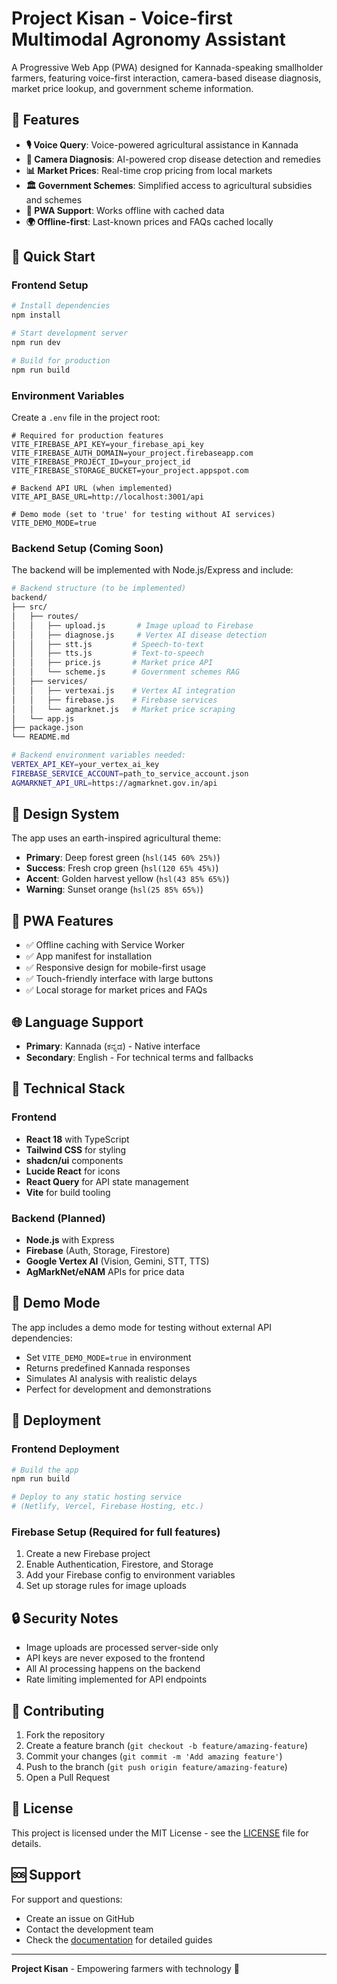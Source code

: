 # Project Kisan - Voice-first Multimodal Agronomy Assistant

A Progressive Web App (PWA) designed for Kannada-speaking smallholder farmers, featuring voice-first interaction, camera-based disease diagnosis, market price lookup, and government scheme information.

## 🌾 Features

- **🎙️ Voice Query**: Voice-powered agricultural assistance in Kannada
- **📸 Camera Diagnosis**: AI-powered crop disease detection and remedies
- **📊 Market Prices**: Real-time crop pricing from local markets
- **🏛️ Government Schemes**: Simplified access to agricultural subsidies and schemes
- **📱 PWA Support**: Works offline with cached data
- **🌍 Offline-first**: Last-known prices and FAQs cached locally

## 🚀 Quick Start

### Frontend Setup

```bash
# Install dependencies
npm install

# Start development server
npm run dev

# Build for production  
npm run build
```

### Environment Variables

Create a `.env` file in the project root:

```env
# Required for production features
VITE_FIREBASE_API_KEY=your_firebase_api_key
VITE_FIREBASE_AUTH_DOMAIN=your_project.firebaseapp.com
VITE_FIREBASE_PROJECT_ID=your_project_id
VITE_FIREBASE_STORAGE_BUCKET=your_project.appspot.com

# Backend API URL (when implemented)
VITE_API_BASE_URL=http://localhost:3001/api

# Demo mode (set to 'true' for testing without AI services)
VITE_DEMO_MODE=true
```

### Backend Setup (Coming Soon)

The backend will be implemented with Node.js/Express and include:

```bash
# Backend structure (to be implemented)
backend/
├── src/
│   ├── routes/
│   │   ├── upload.js       # Image upload to Firebase
│   │   ├── diagnose.js     # Vertex AI disease detection
│   │   ├── stt.js         # Speech-to-text
│   │   ├── tts.js         # Text-to-speech  
│   │   ├── price.js       # Market price API
│   │   └── scheme.js      # Government schemes RAG
│   ├── services/
│   │   ├── vertexai.js    # Vertex AI integration
│   │   ├── firebase.js    # Firebase services
│   │   └── agmarknet.js   # Market price scraping
│   └── app.js
├── package.json
└── README.md

# Backend environment variables needed:
VERTEX_API_KEY=your_vertex_ai_key
FIREBASE_SERVICE_ACCOUNT=path_to_service_account.json
AGMARKNET_API_URL=https://agmarknet.gov.in/api
```

## 🎨 Design System

The app uses an earth-inspired agricultural theme:

- **Primary**: Deep forest green (`hsl(145 60% 25%)`)
- **Success**: Fresh crop green (`hsl(120 65% 45%)`)  
- **Accent**: Golden harvest yellow (`hsl(43 85% 65%)`)
- **Warning**: Sunset orange (`hsl(25 85% 65%)`)

## 📱 PWA Features

- ✅ Offline caching with Service Worker
- ✅ App manifest for installation
- ✅ Responsive design for mobile-first usage
- ✅ Touch-friendly interface with large buttons
- ✅ Local storage for market prices and FAQs

## 🌐 Language Support

- **Primary**: Kannada (ಕನ್ನಡ) - Native interface
- **Secondary**: English - For technical terms and fallbacks

## 🔧 Technical Stack

### Frontend
- **React 18** with TypeScript
- **Tailwind CSS** for styling  
- **shadcn/ui** components
- **Lucide React** for icons
- **React Query** for API state management
- **Vite** for build tooling

### Backend (Planned)
- **Node.js** with Express
- **Firebase** (Auth, Storage, Firestore)
- **Google Vertex AI** (Vision, Gemini, STT, TTS)
- **AgMarkNet/eNAM** APIs for price data

## 🎯 Demo Mode

The app includes a demo mode for testing without external API dependencies:

- Set `VITE_DEMO_MODE=true` in environment
- Returns predefined Kannada responses
- Simulates AI analysis with realistic delays
- Perfect for development and demonstrations

## 🚀 Deployment

### Frontend Deployment
```bash
# Build the app
npm run build

# Deploy to any static hosting service
# (Netlify, Vercel, Firebase Hosting, etc.)
```

### Firebase Setup (Required for full features)
1. Create a new Firebase project
2. Enable Authentication, Firestore, and Storage
3. Add your Firebase config to environment variables
4. Set up storage rules for image uploads

## 🔒 Security Notes

- Image uploads are processed server-side only
- API keys are never exposed to the frontend
- All AI processing happens on the backend
- Rate limiting implemented for API endpoints

## 🤝 Contributing

1. Fork the repository
2. Create a feature branch (`git checkout -b feature/amazing-feature`)
3. Commit your changes (`git commit -m 'Add amazing feature'`)
4. Push to the branch (`git push origin feature/amazing-feature`)
5. Open a Pull Request

## 📄 License

This project is licensed under the MIT License - see the [LICENSE](LICENSE) file for details.

## 🆘 Support

For support and questions:
- Create an issue on GitHub
- Contact the development team
- Check the [documentation](docs/) for detailed guides

---

**Project Kisan** - Empowering farmers with technology 🌾